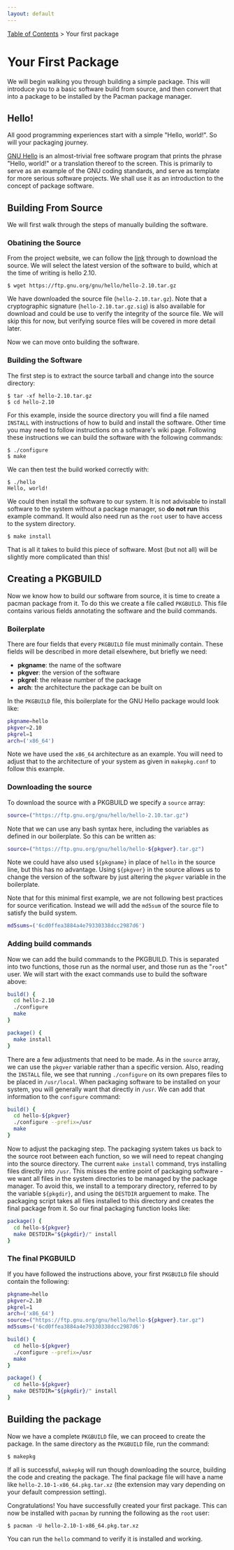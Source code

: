 ```yaml
---
layout: default
---
```


[Table of Contents](toc.md) > Your first package

# Your First Package

We will begin walking you through building a simple package.  This will introduce you to a basic software build from source, and then convert that into a package to be installed by the Pacman package manager.

## Hello!

All good programming experiences start with a simple "Hello, world!".  So will your packaging journey.

[GNU Hello](https://www.gnu.org/software/hello/) is an almost-trivial free software program that prints the phrase "Hello, world!" or a translation thereof to the screen. This is primarily to serve as an example of the GNU coding standards, and serve as template for more serious software projects. We shall use it as an introduction to the concept of package software.

## Building From Source

We will first walk through the steps of manually building the software.

### Obatining the Source

From the project website, we can follow the [link](https://ftp.gnu.org/gnu/hello/) through to download the source. We will select the latest version of the software to build, which at the time of writing is hello 2.10.

````shell
$ wget https://ftp.gnu.org/gnu/hello/hello-2.10.tar.gz
````

We have downloaded the source file (`hello-2.10.tar.gz`). Note that a cryptographic signature (`hello-2.10.tar.gz.sig`) is also available for download and could be use to verify the integrity of the source file. We will skip this for now, but verifying source files will be covered in more detail later.

Now we can move onto building the software.

### Building the Software

The first step is to extract the source tarball and change into the source directory:

````shell
$ tar -xf hello-2.10.tar.gz
$ cd hello-2.10
````

For this example, inside the source directory you will find a file named `INSTALL` with instructions of how to build and install the software. Other time you may need to follow instructions on a software's wiki page. Following these instructions we can build the software with the following commands:

````shell
$ ./configure
$ make
````

We can then test the build worked correctly with:

````shell
$ ./hello
Hello, world!
````
We could then install the software to our system.  It is not advisable to install software to the system without a package manager, so **do not run** this example command.  It would also need run as the `root` user to have access to the system directory.

````shell
$ make install
````

That is all it takes to build this piece of software. Most (but not all) will be slightly more complicated than this!

## Creating a PKGBUILD

Now we know how to build our software from source, it is time to create a pacman package from it.  To do this we create a file called `PKGBUILD`.  This file contains various fields annotating the software and the build commands.

### Boilerplate

There are four fields that every `PKGBUILD` file must minimally contain. These fields will be described in more detail elsewhere, but briefly we need:

- **pkgname**: the name of the software
- **pkgver**: the version of the software
- **pkgrel**: the release number of the package
- **arch**: the architecture the package can be built on

In the `PKGBUILD` file, this boilerplate for the GNU Hello package would look like:

````bash
pkgname=hello
pkgver=2.10
pkgrel=1
arch=('x86_64')
````

Note we have used the `x86_64` architecture as an example. You will need to adjust that to the architecture of your system as given in `makepkg.conf` to follow this example.

### Downloading the source

To download the source with a PKGBUILD we specify a `source` array:

````bash
source=("https://ftp.gnu.org/gnu/hello/hello-2.10.tar.gz")
````

Note that we can use any bash syntax here, including the variables as defined in our boilerplate.  So this can be written as:

````bash
source=("https://ftp.gnu.org/gnu/hello/hello-${pkgver}.tar.gz")
````

Note we could have also used `${pkgname}` in place of `hello` in the source line, but this has no advantage.  Using `${pkgver}` in the source allows us to change the version of the software by just altering the `pkgver` variable in the boilerplate.

Note that for this minimal first example, we are not following best practices for source verification. Instead we will add the `md5sum` of the source file to satisfy the build system.

````bash
md5sums=('6cd0ffea3884a4e79330338dcc2987d6')
````

### Adding build commands

Now we can add the build commands to the PKGBUILD.  This is separated into two functions, those run as the normal user, and those run as the "`root`" user.  We will start with the exact commands use to build the software above:

````bash
build() {
  cd hello-2.10
  ./configure
  make
}

package() {
  make install
}
````

There are a few adjustments that need to be made.  As in the `source` array, we can use the `pkgver` variable rather than a specific version.  Also, reading the `INSTALL` file, we see that running `./configure` on its own prepares files to be placed in `/usr/local`. When packaging software to be installed on your system, you will generally want that directly in `/usr`. We can add that information to the `configure` command:

````bash
build() {
  cd hello-${pkgver}
  ./configure --prefix=/usr
  make
}
````

Now to adjust the packaging step. The packaging system takes us back to the source root between each function, so we will need to repeat changing into the source directory. The current `make install` command, trys installing files directly into `/usr`. This misses the entire point of packaging software - we want all files in the system directories to be managed by the package manager. To avoid this, we install to a temporary directory, referred to by the variable `${pkgdir}`, and using the `DESTDIR` arguement to make. The packaging script takes all files installed to this directory and creates the final package from it.  So our final packaging function looks like:

````bash
package() {
  cd hello-${pkgver}
  make DESTDIR="${pkgdir}/" install
}
````

### The final PKGBUILD

If you have followed the instructions above, your first `PKGBUILD` file should contain the following:

````bash
pkgname=hello
pkgver=2.10
pkgrel=1
arch=('x86_64')
source=("https://ftp.gnu.org/gnu/hello/hello-${pkgver}.tar.gz")
md5sums=('6cd0ffea3884a4e79330338dcc2987d6')

build() {
  cd hello-${pkgver}
  ./configure --prefix=/usr
  make
}

package() {
  cd hello-${pkgver}
  make DESTDIR="${pkgdir}/" install
}
````

## Building the package

Now we have a complete `PKGBUILD` file, we can proceed to create the package.  In the same directory as the `PKGBUILD` file, run the command:

````shell
$ makepkg
````

If all is successful, `makepkg` will run though downloading the source, building the code and creating the package. The final package file will have a name like `hello-2.10-1-x86_64.pkg.tar.xz` (the extension may vary depending on your default compression setting).

Congratulations!  You have successfully created your first package. This can now be installed with `pacman` by running the following as the `root` user:

````shell
$ pacman -U hello-2.10-1-x86_64.pkg.tar.xz
````

You can run the `hello` command to verify it is installed and working.
